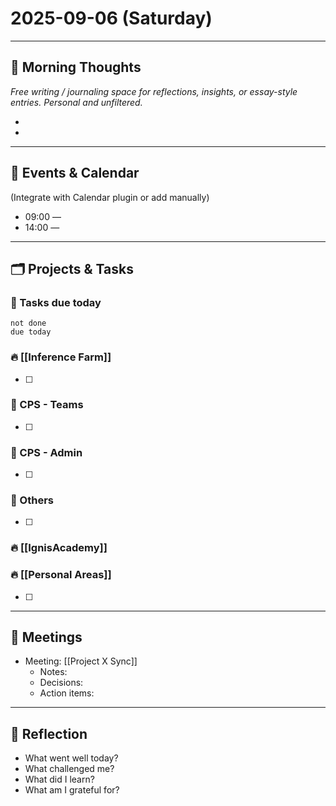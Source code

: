 # 2025-09-06 (Saturday)

---

## 🌅 Morning Thoughts
_Free writing / journaling space for reflections, insights, or essay-style entries. Personal and unfiltered._

- 
- 

---

## 📅 Events & Calendar
(Integrate with Calendar plugin or add manually)

- 09:00 — 
- 14:00 — 

---


## 🗂 Projects & Tasks


### 📝 Tasks due today
```tasks
not done
due today
```



### 🔥 [[Inference Farm]] 
- [ ] 

### 📝 CPS - Teams
- [ ] 

### 📝 CPS - Admin
- [ ] 

### 📝 Others
- [ ] 

### 🔥 [[IgnisAcademy]] 


### 🔥 [[Personal Areas]] 
- [ ] 



---

## 🤝 Meetings
- Meeting: [[Project X Sync]]  
  - Notes:  
  - Decisions:  
  - Action items:  

---
## 🌙 Reflection
- What went well today?  
- What challenged me?  
- What did I learn?  
- What am I grateful for?  
